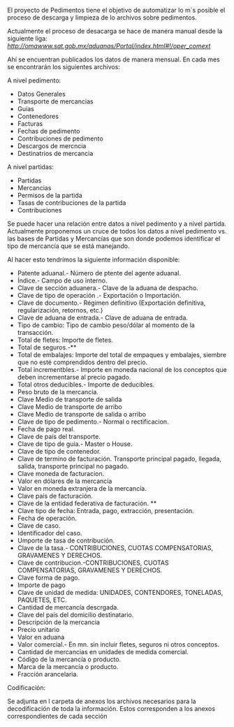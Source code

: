 
El proyecto de Pedimentos tiene el objetivo de automatizar lo m´s posible el proceso de descarga y limpieza de lo archivos sobre pedimentos.

Actualmente el proceso de desacarga se hace de manera manual desde la siguiente liga:  
*http://omawww.sat.gob.mx/aduanas/Portal/index.html#!/oper_comext*  

Ahí se encuentran publicados los datos de manera mensual. En cada mes se encontrarán los siguientes archivos:  

A nivel pedimento:  
- Datos Generales  
- Transporte de mercancias  
- Guías  
- Contenedores  
- Facturas  
- Fechas de pedimento  
- Contribuciones de pedimento  
- Descargos de mercncia
- Destinatrios de mercancia

A nivel partidas:  
- Partidas  
- Mercancias  
- Permisos de la partida  
- Tasas de contribuciones de la partida  
- Contribuciones

Se puede hacer una relación entre datos a nivel pedimento y a nivel partida. Actualmente proponemos un cruce de todos los datos a nivel pedimento vs. las bases de Partidas y Mercancías que son donde podemos identificar el tipo de mercancía que se está manejando.

Al hacer esto tendrímos la siguiente información disponible:  

- Patente aduanal.- Número de ptente del agente aduanal.  
- Índice.- Campo de uso interno.  
- Clave de sección aduanera.- Clave de la aduana de despacho.  
- Clave de tipo de operación .- Exportación o Importación.  
- Clave de documento.- Régimen definitivo (Exportación definitiva, regularización, retornos, etc.)  
- Clave de aduana de entrada.- Clave de aduana de entrada.
- Tipo de cambio: Tipo de cambio peso/dólar al momento de la transacción.  
- Total de fletes: Importe de fletes.
- Total de seguros.-**
- Total de embalajes: Importe del total de empaques y embalajes, siembre que no esté comprendidos dentro del precio.  
- Total incrementbles.- Importe en moneda nacional de los conceptos que deben incrementarse al precio pagado.  
- Total otros deducibles.- Importe de deducibles.
- Peso bruto de la mercancia.
- Clave Medio de transporte de salida
- Clave Medio de transporte de arribo
- Clave Medio de transporte de salida o arribo
- Clave de tipo de pedimento.- Normal o rectificacion.
- Fecha de pago real.
- Clave de país del transporte.
- Clave de tipo de guía.- Master o House.
- Clave de tipo de contenedor.
- Clave de termino de facturación. Transporte principal pagado, llegada, salida, transporte principal no pagado.
- Clave moneda de facturacion.
- Valor en dólares de la mercancía  
- Valor en moneda extranjera de la mercancía.
- Clave país de facturación.
- Clave de la entidad federativa de facturación. **
- Clave tipo de fecha: Entrada, pago, extracción, presentación.
- Fecha de operación.
- Clave de caso.
- Identificador del caso.
- Umporte de tasa de contribución.
- Clave de la tasa.- CONTRIBUCIONES, CUOTAS COMPENSATORIAS, GRAVAMENES Y DERECHOS.
- Clave de contribucion.-CONTRIBUCIONES, CUOTAS COMPENSATORIAS, GRAVAMENES Y DERECHOS.
- Clave forma de pago.
- Importe de pago
- Clave de unidad de medida: UNIDADES, CONTENDORES, TONELADAS, PAQUETES, ETC.
- Cantidad de mercancía descrgada.
- Clave del país del domicilio destinatario.
- Descripción de la mercancia
- Precio unitario
- Valor en aduana
- Valor comercial.- En mn. sin incluir fletes, seguros ni otros conceptos.
- Cantidad de mercancias en unidades de medida comercial.
- Código de la mercancía o producto.
- Marca de la mercancía o producto.
- Fracción arancelaria.

Codificación:

Se adjunta en l carpeta de anexos los archivos necesarios para la decodificación de toda la información.
Estos corresponden a los anexos correspondientes de cada sección















